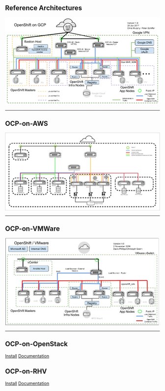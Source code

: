 Reference Architectures
----------

[![OCP-on-GCP](docs/images/OCP-on-GCP-Architecture.png "OCP-on-GCP")](https://github.com/openshift/openshift-ansible-contrib/tree/master/reference-architecture/gcp)

**************
## OCP-on-AWS

[![OCP-on-AWS](docs/images/OCP-on-AWS-Architecture.jpg "OCP-on-AWS")](https://github.com/openshift/openshift-ansible-contrib/tree/master/reference-architecture/aws-ansible)

**************
## OCP-on-VMWare

[![OCP-on-VMWare](docs/images/OCP-on-VMware-Architecture.jpg "OCP-on-VMWare")](https://github.com/openshift/openshift-ansible-contrib/tree/master/reference-architecture/vmware-ansible)

**************
## OCP-on-OpenStack
[Install](https://github.com/openshift/openshift-ansible-contrib/tree/master/reference-architecture/osp-cli)
[Documentation](https://access.redhat.com/documentation/en-us/reference_architectures/2017/html-single/deploying_and_managing_red_hat_openshift_container_platform_3.6_on_red_hat_openstack_platform_10/)

## OCP-on-RHV
[Install](https://github.com/openshift/openshift-ansible-contrib/tree/master/reference-architecture/rhv-ansible)
[Documentation](https://access.redhat.com/documentation/en-us/reference_architectures/2017/html-single/deploying_red_hat_openshift_container_platform_3.6_on_red_hat_virtualization_4/)
